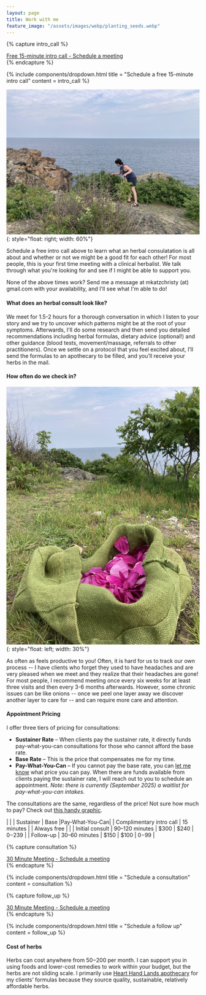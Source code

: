 ```yaml
---
layout: page
title: Work with me
feature_image: "/assets/images/webp/planting_seeds.webp"
---
```


{% capture intro_call %}
<script type="text/javascript" async src="https://static.zcal.co/embed/v1/embed.js"></script>
<div class="zcal-inline-widget"><a href="https://zcal.co/i/skfZFt1q">Free 15-minute intro call - Schedule a meeting</a></div>
{% endcapture %}

{% include components/dropdown.html 
  title = "Schedule a free 15-minute intro call"
  content = intro_call
%}

![Picking Roses](/assets/images/pickingroses.jpg){: style="float: right; width: 60%"}

Schedule a free intro call above to learn what an herbal consulatation is all about and whether or not we might be a good fit for each other! For most people, this is your first time meeting with a clinical herbalist. We talk through what you're looking for and see if I might be able to support you.

None of the above times work? Send me a message at mkatzchristy (at) gmail.com with your availability, and I'll see what I'm able to do!

#### What does an herbal consult look like?

We meet for 1.5-2 hours for a thorough conversation in which I listen to your story and we try to uncover which patterns might be at the root of your symptoms. Afterwards, I'll do some research and then send you detailed recommendations including herbal formulas, dietary advice (optional!) and other guidance (blood tests, movement/massage, referrals to other practitioners). Once we settle on a protocol
that you feel excited about, I’ll send the formulas to an apothecary to be
filled, and you’ll receive your herbs in the mail.

#### How often do we check in?

![Picking Roses](/assets/images/roses.jpg){: style="float: left; width: 30%"}

As often as feels productive to you! Often, it is hard for us to track our own
process -- I have clients who forget they used to have headaches and are
very pleased when we meet and they realize that their headaches are gone! For
most people, I recommend meeting once every six weeks for at least three visits
and then every 3-6 months afterwards. However, some chronic issues can be like
onions -- once we peel one layer away we discover another layer to care for --
and can require more care and attention.

#### Appointment Pricing

I offer three tiers of pricing for consultations:
- **Sustainer Rate** – When clients pay the sustainer rate, it directly funds pay-what-you-can consultations for those who cannot afford the base rate.
- **Base Rate** – This is the price that compensates me for my time.
- **Pay-What-You-Can** – If you cannot pay the base rate, you can [let me know](https://mokatzchristy.com/contact.html) what price you can pay. When there are funds available from clients paying the sustainer rate, I will reach out to you to schedule an appointment. _Note: there is currently (September 2025) a waitlist for pay-what-you-can intakes._

The consultations are the same, regardless of the price! Not sure how much to pay? Check out [this handy graphic](https://static1.squarespace.com/static/54a1bf90e4b07c077787ed68/t/55d650e6e4b0bb73fdc7b993/1440108774760/GreenBottleSlidingScale.png).

|                          |                  | Sustainer    | Base          |Pay-What-You-Can|
| Complimentary intro call | 15 minutes       |              | Always free   |                |
| Initial consult          | 90–120 minutes   | $300         | $240          | $0-$239        |
| Follow-up                | 30–60 minutes    | $150         | $100          | $0-$99         |

{% capture consultation %}
<script type="text/javascript" async src="https://static.zcal.co/embed/v1/embed.js"></script>
<div class="zcal-inline-widget"><a href="https://zcal.co/i/xJPSKcgN">30 Minute Meeting - Schedule a meeting</a></div>
{% endcapture %}

{% include components/dropdown.html 
  title = "Schedule a consultation"
  content = consultation
%}

{% capture follow_up %}
<script type="text/javascript" async src="https://static.zcal.co/embed/v1/embed.js"></script>
<div class="zcal-inline-widget"><a href="https://zcal.co/i/bKxLxPnA">30 Minute Meeting - Schedule a meeting</a></div>
{% endcapture %}

{% include components/dropdown.html 
  title = "Schedule a follow up"
  content = follow_up
%}

#### Cost of herbs

Herbs can cost anywhere from $50-$200 per month. I can support you in using foods and lower-cost remedies to work within your budget, but the herbs are not sliding scale. I primarily use [Heart Hand Lands apothecary](https://hearthandland.com/) for my clients’ formulas because they source quality, sustainable, relatively affordable herbs.

